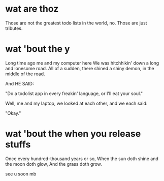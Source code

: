 # wat are thoz
Those are not the greatest todo lists in the world, no. Those are just tributes.

# wat 'bout the y
Long time ago me and my computer here
We was hitchhikin' down a long and lonesome road.
All of a sudden, there shined a shiny demon,
in the middle of the road.

And HE SAID:

"Do a todolist app in every freakin' language, or I'll eat your soul."

Well, me and my laptop,
we looked at each other,
and we each said:

"Okay."

# wat 'bout the when you release stuffs
Once every hundred-thousand years or so,
When the sun doth shine and the moon doth glow,
And the grass doth grow.

see u soon mb
